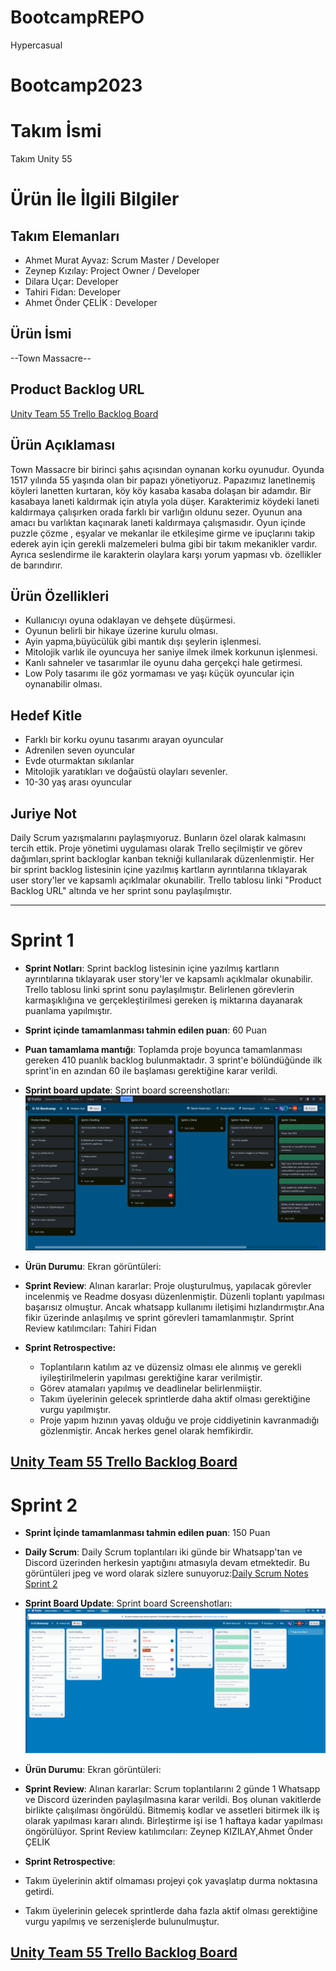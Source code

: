 # BootcampREPO
Hypercasual
# Bootcamp2023

# **Takım İsmi**

Takım Unity 55

# Ürün İle İlgili Bilgiler

## Takım Elemanları
- Ahmet Murat Ayvaz: Scrum Master / Developer
- Zeynep Kızılay: Project Owner / Developer 
- Dilara Uçar: Developer
- Tahiri Fidan: Developer
- Ahmet Önder ÇELİK : Developer

## Ürün İsmi

--Town Massacre--

## Product Backlog URL

[Unity Team 55 Trello Backlog Board](https://trello.com/invite/b/kOP6MuWH/ATTIb0abe5028a2a98c76beb864b4aa3f8aa16FF3BB8/u-55-bootcamp)

## Ürün Açıklaması

Town Massacre bir birinci şahıs açısından oynanan korku oyunudur. Oyunda 1517 yılında 55 yaşında olan bir papazı yönetiyoruz. Papazımız lanetlnemiş köyleri lanetten kurtaran, köy köy kasaba kasaba dolaşan bir adamdır. Bir kasabaya laneti kaldırmak için atıyla yola düşer. Karakterimiz köydeki laneti kaldırmaya çalışırken orada farklı bir varlığın oldunu sezer. Oyunun ana amacı bu varlıktan kaçınarak laneti kaldırmaya çalışmasıdır. Oyun içinde puzzle çözme , eşyalar ve mekanlar ile etkileşime girme ve ipuçlarını takip ederek ayin için gerekli malzemeleri bulma gibi bir takım mekanikler vardır. Ayrıca seslendirme ile karakterin olaylara karşı yorum yapması vb. özellikler de barındırır.

## Ürün Özellikleri
- Kullanıcıyı oyuna odaklayan ve dehşete düşürmesi.  
- Oyunun belirli bir hikaye üzerine kurulu olması.  
- Ayin yapma,büyücülük gibi mantık dışı şeylerin işlenmesi.  
- Mitolojik varlık ile oyuncuya her saniye ilmek ilmek korkunun işlenmesi.  
- Kanlı sahneler ve tasarımlar ile oyunu daha gerçekçi hale getirmesi.  
- Low Poly tasarımı ile göz yormaması ve yaşı küçük oyuncular için oynanabilir olması.
## Hedef Kitle
- Farklı bir korku oyunu tasarımı arayan oyuncular
- Adrenilen seven oyuncular
- Evde oturmaktan sıkılanlar
- Mitolojik yaratıkları ve doğaüstü olayları sevenler.
- 10-30 yaş arası oyuncular

## Juriye Not

Daily Scrum yazışmalarını paylaşmıyoruz. Bunların özel olarak kalmasını tercih ettik. Proje yönetimi uygulaması olarak Trello seçilmiştir ve görev dağımları,sprint backloglar kanban tekniği kullanılarak düzenlenmiştir. Her bir sprint backlog listesinin içine yazılmış kartların ayrıntılarına tıklayarak user story'ler ve kapsamlı açıklmalar okunabilir. Trello tablosu linki "Product Backlog URL" altında ve her sprint sonu paylaşılmıştır.


---
# Sprint 1
- **Sprint Notları**: Sprint backlog listesinin içine yazılmış kartların ayrıntılarına tıklayarak user story'ler ve kapsamlı açıklmalar okunabilir. Trello tablosu linki sprint sonu paylaşılmıştır. Belirlenen görevlerin karmaşıklığına ve gerçekleştirilmesi gereken iş miktarına dayanarak puanlama yapılmıştır.

- **Sprint içinde tamamlanması tahmin edilen puan**: 60 Puan


- **Puan tamamlama mantığı**: Toplamda proje boyunca tamamlanması gereken 410 puanlık backlog bulunmaktadır. 3 sprint'e bölündüğünde ilk sprint'in en azından 60 ile başlaması gerektiğine karar verildi.

- **Sprint board update**: Sprint board screenshotları: 
![Backlog 1](https://github.com/Tahir1072/Bootcamp2023/blob/main/Images/TrelloSon.png)

- **Ürün Durumu**: Ekran görüntüleri:
  
- **Sprint Review**: 
Alınan kararlar: Proje oluşturulmuş, yapılacak görevler incelenmiş ve Readme dosyası düzenlenmiştir. Düzenli toplantı yapılması başarısız olmuştur. Ancak whatsapp kullanımı iletişimi hızlandırmıştır.Ana fikir üzerinde anlaşılmış ve sprint görevleri tamamlanmıştır. Sprint Review katılımcıları: Tahiri Fidan
- **Sprint Retrospective:**
  - Toplantıların katılım az ve düzensiz olması ele alınmış ve gerekli iyileştirilmelerin yapılması gerektiğine karar verilmiştir.
  - Görev atamaları yapılmış ve deadlinelar belirlenmiiştir.
  - Takım üyelerinin gelecek sprintlerde daha aktif olması gerektiğine vurgu yapılmıştır.
  - Proje yapım hızının yavaş olduğu ve proje ciddiyetinin kavranmadığı gözlenmiştir. Ancak herkes genel olarak hemfikirdir.

[Unity Team 55 Trello Backlog Board](https://trello.com/invite/b/kOP6MuWH/ATTIb0abe5028a2a98c76beb864b4aa3f8aa16FF3BB8/u-55-bootcamp)
---
# Sprint 2
- **Sprint İçinde tamamlanması tahmin edilen puan**: 150 Puan
- **Daily Scrum**: Daily Scrum toplantıları iki günde bir Whatsapp'tan ve Discord üzerinden herkesin yaptığını atmasıyla devam etmektedir. Bu görüntüleri jpeg ve word olarak sizlere sunuyoruz:[Daily Scrum Notes Sprint 2](https://github.com/Tahir1072/Bootcamp2023/blob/main/ProjectManagement/Sprints/Sprints%202/Daily%20Scrum%20Notes%20Sprint%202.docx)
- **Sprint Board Update**: Sprint board Screenshotları:
![Backlog 1](https://github.com/Tahir1072/Bootcamp2023/blob/main/Images/Trello%20Spr%202.png)

- **Ürün Durumu**: Ekran görüntüleri:


- **Sprint Review**: Alınan kararlar: Scrum toplantılarını 2 günde 1 Whatsapp ve Discord üzerinden paylaşılmasına karar verildi. Boş olunan vakitlerde birlikte çalışılması öngörüldü. Bitmemiş kodlar ve assetleri bitirmek ilk iş olarak yapılması kararı alındı. Birleştirme işi ise 1 haftaya kadar yapılması öngörülüyor. Sprint Review katılımcıları: Zeynep KIZILAY,Ahmet Önder ÇELİK
- **Sprint Retrospective**:
- Takım üyelerinin aktif olmaması projeyi çok yavaşlatıp durma noktasına getirdi.
- Takım üyelerinin gelecek sprintlerde daha fazla aktif olması gerektiğine vurgu yapılmış ve serzenişlerde bulunulmuştur.

[Unity Team 55 Trello Backlog Board](https://trello.com/b/kOP6MuWH/u-55-bootcamp)
---
